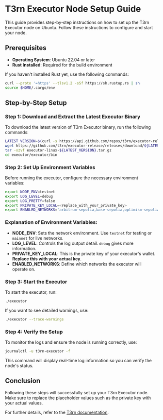 # T3rn Executor Node Setup Guide

This guide provides step-by-step instructions on how to set up the T3rn Executor node on Ubuntu. Follow these instructions to configure and start your node.

## Prerequisites

- **Operating System**: Ubuntu 22.04 or later
- **Rust Installed**: Required for the build environment

If you haven't installed Rust yet, use the following commands:

```bash
curl --proto '=https' --tlsv1.2 -sSf https://sh.rustup.rs | sh
source $HOME/.cargo/env
```

## Step-by-Step Setup

### Step 1: Download and Extract the Latest Executor Binary

To download the latest version of T3rn Executor binary, run the following commands:

```bash
LATEST_VERSION=$(curl -s https://api.github.com/repos/t3rn/executor-release/releases/latest | grep 'tag_name' | cut -d\" -f4)
wget https://github.com/t3rn/executor-release/releases/download/${LATEST_VERSION}/executor-linux-${LATEST_VERSION}.tar.gz
tar -xzvf executor-linux-${LATEST_VERSION}.tar.gz
cd executor/executor/bin
```

### Step 2: Set Up Environment Variables

Before running the executor, configure the necessary environment variables:

```bash
export NODE_ENV=testnet
export LOG_LEVEL=debug
export LOG_PRETTY=false
export PRIVATE_KEY_LOCAL=<replace_with_your_private_key>
export ENABLED_NETWORKS='arbitrum-sepolia,base-sepolia,optimism-sepolia,l1rn'
```

### Explanation of Environment Variables:

- **NODE_ENV**: Sets the network environment. Use `testnet` for testing or `mainnet` for live networks.
- **LOG_LEVEL**: Controls the log output detail. `debug` gives more information.
- **PRIVATE_KEY_LOCAL**: This is the private key of your executor's wallet. **Replace this with your actual key**.
- **ENABLED_NETWORKS**: Define which networks the executor will operate on.

### Step 3: Start the Executor

To start the executor, run:

```bash
./executor
```

If you want to see detailed warnings, use:

```bash
./executor --trace-warnings
```

### Step 4: Verify the Setup

To monitor the logs and ensure the node is running correctly, use:

```bash
journalctl -u t3rn-executor -f
```

This command will display real-time log information so you can verify the node's status.

## Conclusion

Following these steps will successfully set up your T3rn Executor node. Make sure to replace the placeholder values such as the private key with your actual values.

For further details, refer to the [T3rn documentation](https://docs.t3rn.io/executor/become-an-executor/binary-setup).
